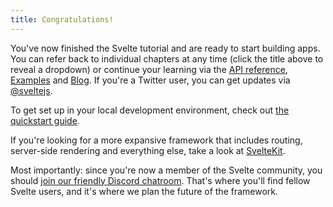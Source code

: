 ```yaml
---
title: Congratulations!
---
```


You've now finished the Svelte tutorial and are ready to start building apps. You can refer back to individual chapters at any time (click the title above to reveal a dropdown) or continue your learning via the [API reference](/docs), [Examples](/examples) and [Blog](/blog). If you're a Twitter user, you can get updates via [@sveltejs](https://twitter.com/sveltejs).

To get set up in your local development environment, check out [the quickstart guide](/docs/introduction).

If you're looking for a more expansive framework that includes routing, server-side rendering and everything else, take a look at [SvelteKit](https://kit.svelte.dev).

Most importantly: since you're now a member of the Svelte community, you should [join our friendly Discord chatroom](https://svelte.dev/chat). That's where you'll find fellow Svelte users, and it's where we plan the future of the framework.
